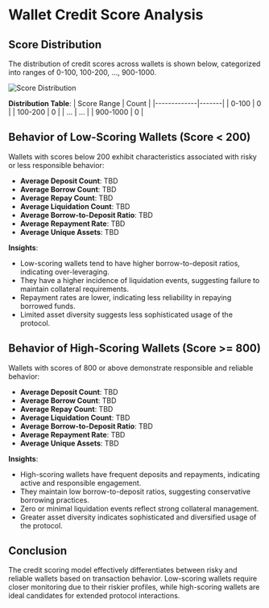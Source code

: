 # Wallet Credit Score Analysis

## Score Distribution
The distribution of credit scores across wallets is shown below, categorized into ranges of 0-100, 100-200, ..., 900-1000.

![Score Distribution](score_distribution.png)

**Distribution Table**:
| Score Range | Count |
|-------------|-------|
| 0-100       | 0     |
| 100-200     | 0     |
| ...         | ...   |
| 900-1000    | 0     |

## Behavior of Low-Scoring Wallets (Score < 200)
Wallets with scores below 200 exhibit characteristics associated with risky or less responsible behavior:
- **Average Deposit Count**: TBD
- **Average Borrow Count**: TBD
- **Average Repay Count**: TBD
- **Average Liquidation Count**: TBD
- **Average Borrow-to-Deposit Ratio**: TBD
- **Average Repayment Rate**: TBD
- **Average Unique Assets**: TBD

**Insights**:
- Low-scoring wallets tend to have higher borrow-to-deposit ratios, indicating over-leveraging.
- They have a higher incidence of liquidation events, suggesting failure to maintain collateral requirements.
- Repayment rates are lower, indicating less reliability in repaying borrowed funds.
- Limited asset diversity suggests less sophisticated usage of the protocol.

## Behavior of High-Scoring Wallets (Score >= 800)
Wallets with scores of 800 or above demonstrate responsible and reliable behavior:
- **Average Deposit Count**: TBD
- **Average Borrow Count**: TBD
- **Average Repay Count**: TBD
- **Average Liquidation Count**: TBD
- **Average Borrow-to-Deposit Ratio**: TBD
- **Average Repayment Rate**: TBD
- **Average Unique Assets**: TBD

**Insights**:
- High-scoring wallets have frequent deposits and repayments, indicating active and responsible engagement.
- They maintain low borrow-to-deposit ratios, suggesting conservative borrowing practices.
- Zero or minimal liquidation events reflect strong collateral management.
- Greater asset diversity indicates sophisticated and diversified usage of the protocol.

## Conclusion
The credit scoring model effectively differentiates between risky and reliable wallets based on transaction behavior. Low-scoring wallets require closer monitoring due to their riskier profiles, while high-scoring wallets are ideal candidates for extended protocol interactions.